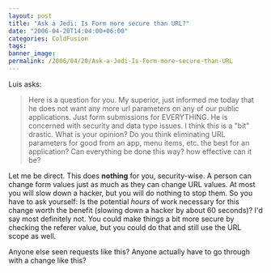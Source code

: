 ```yaml
---
layout: post
title: "Ask a Jedi: Is Form more secure than URL?"
date: "2006-04-20T14:04:00+06:00"
categories: ColdFusion 
tags: 
banner_image: 
permalink: /2006/04/20/Ask-a-Jedi-Is-Form-more-secure-than-URL
---
```


Luis asks:

<blockquote>
Here is a question for you.  My superior, just informed me today that he does
not want any more url parameters on any of our public applications. Just form
submissions for EVERYTHING.  He is concerned with security and data type issues.
I think this is a &quot;bit&quot; drastic.  What is your opinion? Do you think
eliminating URL parameters for good from an app, menu items, etc.  the best for
an application? Can everything be done this way? how effective can it be?
</blockquote>

Let me be direct. This does <b>nothing</b> for you, security-wise. A person can change form values just as much as they can change URL values. At most you will slow down a hacker, but you will do nothing to stop them. So you have to ask yourself: Is the potential <i>hours</i> of work necessary for this change worth the benefit (slowing down a hacker by about 60 seconds)? I'd say most definitely not. You could make things a bit more secure by checking the referer value, but you could do that and still use the URL scope as well. 

Anyone else seen requests like this? Anyone actually have to go through with a change like this?
